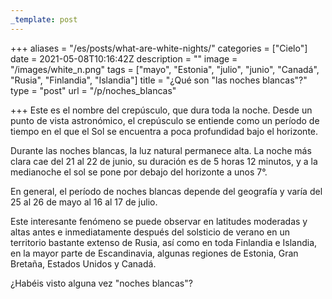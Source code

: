 ```yaml
---
_template: post
---
```




+++
aliases = "/es/posts/what-are-white-nights/"
categories = ["Cielo"]
date = 2021-05-08T10:16:42Z
description = ""
image = "/images/white_n.png"
tags = ["mayo", "Estonia", "julio", "junio", "Canadá", "Rusia", "Finlandia", "Islandia"]
title = "¿Qué son \"las noches blancas\"?"
type = "post"
url = "/p/noches_blancas"

+++
Este es el nombre del crepúsculo, que dura toda la noche. Desde un punto de vista astronómico, el crepúsculo se entiende como un período de tiempo en el que el Sol se encuentra a poca profundidad bajo el horizonte.

Durante las noches blancas, la luz natural permanece alta. La noche más clara cae del 21 al 22 de junio, su duración es de 5 horas 12 minutos, y a la medianoche el sol se pone por debajo del horizonte a unos 7°.

En general, el período de noches blancas depende del geografía y varía del 25 al 26 de mayo al 16 al 17 de julio.

Este interesante fenómeno se puede observar en latitudes moderadas y altas antes e inmediatamente después del solsticio de verano en un territorio bastante extenso de Rusia, así como en toda Finlandia e Islandia, en la mayor parte de Escandinavia, algunas regiones de Estonia, Gran Bretaña, Estados Unidos y Canadá.

¿Habéis visto alguna vez "noches blancas"?
